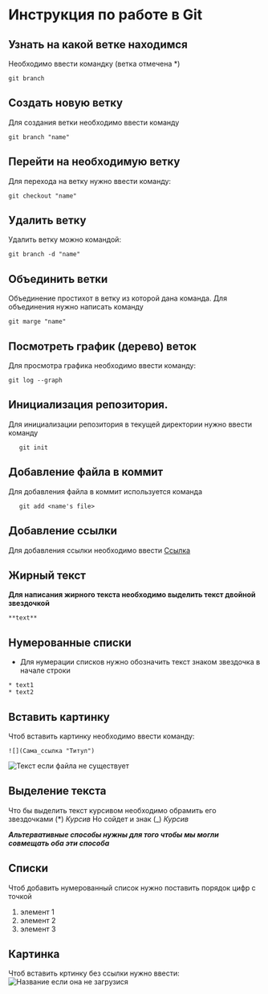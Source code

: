 # Инструкция по работе в Git

## Узнать на какой ветке находимся
Необходимо ввести командку (ветка отмечена *)
```
git branch
```

## Создать новую ветку
Для создания ветки необходимо ввести команду 
```
git branch "name"
```

## Перейти на необходимую ветку
Для перехода на ветку нужно ввести команду:
```
git checkout "name"
```


## Удалить ветку
Удалить ветку можно командой:
```
git branch -d "name"
```

## Объединить ветки
Объединение простихот в ветку из которой дана команда. 
Для объединения нужно написать команду
```
git marge "name"
```

## Посмотреть график (дерево) веток
Для просмотра графика необходимо ввести команду:
```
git log --graph
```




## Инициализация репозитория.

Для инициализации репозитория в текущей директории нужно ввести команду
```
   git init
```
## Добавление файла в коммит

Для добавления файла в коммит используется команда
```
   git add <name's file>
```
## Добавление ссылки
Для добавления ссылки необходимо ввести [Ссылка](https://gb.ru "GeekBrains")

## Жирный текст
**Для написания жирного текста необходимо выделить текст двойной звездочкой** 
```
**text**
```
## Нумерованные списки
* Для нумерации списков нужно обозначить текст знаком звездочка в начале строки
```
* text1
* text2
```
## Вставить картинку
Чтоб вставить картинку необходимо ввести команду:
```
![](Сама_ссылка "Титул")
```

![Текст если файла не существует](https://avatars.mds.yandex.net/get-zen-logos/1597769/pub_5f46616eac40a503a65b7e6c_5f4697c894c86652b03dc70e/xxh "GB")


## Выделение текста

Что бы выделить текст курсивом необходимо обрамить его звездочками (*) *Курсив*
Но сойдет и знак (_) _Курсив_

__*Альтервативные способы нужны для того чтобы мы могли совмещать оба эти способа*__



## Списки
Чтоб добавить нумерованный список нужно поставить порядок цифр с точкой
1. элемент 1
1. элемент 2
1. элемент 3

## Картинка 
Чтоб вставить кртинку без ссылки нужно ввести:
![Название если она не загрузися](jpg.jpg "Название")

